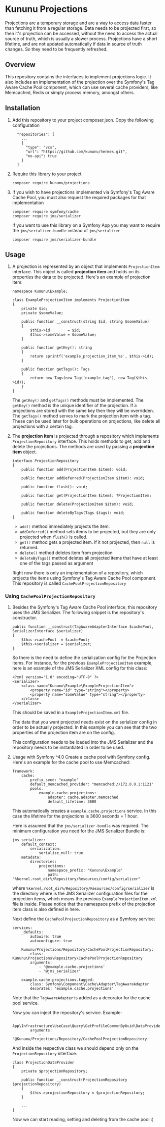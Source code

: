 # Kununu Projections

Projections are a temporary storage and are a way to access data faster than fetching it from a regular storage.
Data needs to be projected first, so then it's projection can be accessed, without the need to access the actual source of truth, which is usually a slower process.
Projections have a short lifetime, and are not updated automatically if data in source of truth changes. So they need to be frequently refreshed.

## Overview

This repository contains the interfaces to implement projections logic.
It also includes an implementation of the projection over the Symfony's Tag Aware Cache Pool component, which can use several cache providers, like Memcached, Redis or simply process memory, amongst others.

## Installation

1. Add this repository to your project composer.json. Copy the following configuration
    ```
      "repositories": [
        ...
        {
          "type": "vcs",
          "url": "https://github.com/kununu/hermes.git",
          "no-api": true
        }
      ]
    ```

2. Require this library to your project
    ```
    composer require kununu/projections
    ```

3. If you wish to have projections implemented via Symfony's Tag Aware Cache Pool, you must also request the required packages for that implementation
    ```
    composer require symfony/cache
    composer require jms/serializer
    ```
    If you want to use this library on a Symfony App you may want to require the `jms/serializer-bundle` instead of `jms/serializer`
    ```
    composer require jms/serializer-bundle
    ```

## Usage

1. A projection is represented by an object that implements `ProjectionItem` interface. This object is called **projection item** and holds on its properties the data to be projected.
Here's an example of projection item:
    ```
    namespace Kununu\Example;

    class ExampleProjectionItem implements ProjectionItem
    {
        private $id;
        private $someValue;

        public function __construct(string $id, string $someValue)
        {
            $this->id        = $id;
            $this->someValue = $someValue;
        }

        public function getKey(): string
        {
            return sprintf('example_projection_item_%s', $this->id);
        }

        public function getTags(): Tags
        {
            return new Tags(new Tag('example_tag'), new Tag($this->id));
        }
    }
    ```
    The `getKey()` and `getTags()` methods must be implemented.
    The `getKey()` method is the unique identifier of the projection. If a projections are stored with the same key then they will be overridden.
    The `getTags()` method serves to mark the projection item with a tag. These can be used later for bulk operations on projections, like delete all projections with a certain tag.

2. The **projection item** is projected through a repository which implements `ProjectionRepository` interface.
This holds methods to get, add and delete the projections. The methods are used by passing a **projection item** object.
    ```
    interface ProjectionRepository
    {
        public function add(ProjectionItem $item): void;

        public function addDeferred(ProjectionItem $item): void;

        public function flush(): void;

        public function get(ProjectionItem $item): ?ProjectionItem;

        public function delete(ProjectionItem $item): void;

        public function deleteByTags(Tags $tags): void;
    }
    ```

    * `add()` method immediately projects the item.
    * `addDeferred()` method sets items to be projected, but they are only projected when `flush()` is called.
    * `get()` method gets a projected item. If it not projected, then `null` is returned.
    * `delete()` method deletes item from projection
    * `deleteByTags()` method deletes all projected items that have at least one of the tags passed as argument

    Right now there is only an implementation of a repository, which projects the items using Symfony's Tag Aware Cache Pool component.
    This repository is called `CachePoolProjectionRepository`

### Using `CachePoolProjectionRepository`
1. Besides the Symfony's Tag Aware Cache Pool interface, this repository uses the JMS Serializer. The following snippet is the repository's constructor.
    ```
    public function __construct(TagAwareAdapterInterface $cachePool, SerializerInterface $serializer)
    {
        $this->cachePool  = $cachePool;
        $this->serializer = $serializer;
    }
    ```
    
    So there is the need to define the serialization config for the Projection items. For instance, for the previous `ExampleProjectionItem` example, here is an example of the JMS Serializer XML config for this class:
    ```
    <?xml version="1.0" encoding="UTF-8" ?>
    <serializer>
        <class name="Kununu\Example\ExampleProjectionItem">
            <property name="id" type="string"></property>
            <property name="someValue" type="string"></property>
        </class>
    </serializer>
    ```
    This should be saved in a `ExampleProjectionItem.xml` file.
    
    The data that you want projected needs exist on the serializer config in order to be actually projected. In this example you can see that the two properties of the projection item are on the config.
    
    This configuration needs to be loaded into the JMS Serializer and the repository needs to be instantiated in order to be used.

2. Usage with Symfony ^4.0
    Create a cache pool with Symfony config. Here's an example for the cache pool to use Memcached:
    ```
    framework:
        cache:
            prefix_seed: "example"
            default_memcached_provider: "memcached://172.0.0.1:1121"
            pools:
                example.cache.projections:
                    adapter: cache.adapter.memcached
                    default_lifetime: 3600
    
    ```
    This automatically creates a `example.cache.projections` service. In this case the lifetime for the projections is 3600 seconds = 1 hour.
    
    Here is assumed that the `jms/serializer-bundle` was required. The minimum configuration you need for the JMS Serializer Bundle is:
    ```
    jms_serializer:
        default_context:
            serialization:
                serialize_null: true
        metadata:
            directories:
                projections:
                    namespace_prefix: "Kununu\Example"
                    path: "%kernel.root_dir%/Repository/Resources/config/serializer"
    ```
    
    where `%kernel.root_dir%/Repository/Resources/config/serializer` is the directory where is the JMS Serializer configuration files for the projection items, which means the previous `ExampleProjectionItem.xml` file is inside.
    Please notice that the namespace prefix of the projection item class is also defined in here.
    
    Next define the `CachePoolProjectionRepository` as a Symfony service:
    ```
    services:
        _defaults:
            autowire: true
            autoconfigure: true
    
        Kununu/Projections/Repository/CachePoolProjectionRepository:
            class: Kununu\Projections\Repository\CachePoolProjectionRepository
            arguments:
                - '@example.cache.projections'
                - '@jms_serializer'
    
        example.cache.projections.tagged:
            class: Symfony\Component\Cache\Adapter\TagAwareAdapter
            decorates: 'example.cache.projections'
    ```
    Note that the `TagAwareAdapter` is added as a decorator for the cache pool service.
    
    Now you can inject the repository's service. Example:
    ```
        App\Infrastructure\UseCase\Query\GetProfileCommonByUuid\DataProvider\ProjectionDataProvider:
            arguments:
                - '@Kununu/Projections/Repository/CachePoolProjectionRepository'
    
    ```
    
    And inside the respective class we should depend only on the `ProjectionRepository` interface.
    ```
    class ProjectionDataProvider
    {
        private $projectionRepository;
    
        public function __construct(ProjectionRepository $projectionRepository)
        {
            $this->projectionRepository = $projectionRepository;
        }
    
        ...
    }
    ```
    
    Now we can start reading, setting and deleting from the cache pool :)
